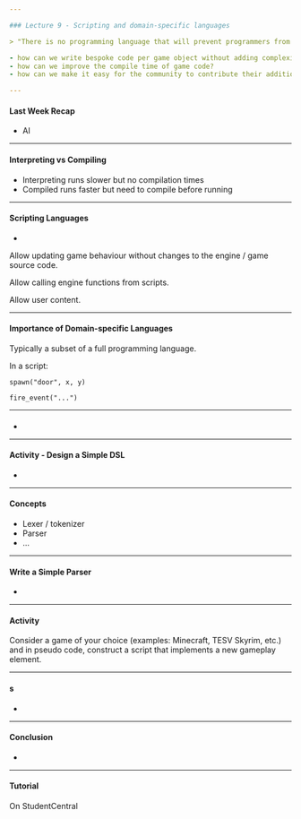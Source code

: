 ```yaml
---

### Lecture 9 - Scripting and domain-specific languages

> "There is no programming language that will prevent programmers from making bad programs." - Larry Flon

- how can we write bespoke code per game object without adding complexity to engine/game code?
- how can we improve the compile time of game code? 
- how can we make it easy for the community to contribute their additions to the game without changing any source code?a

---
```


#### Last Week Recap

- AI

---

#### Interpreting vs Compiling

- Interpreting runs slower but no compilation times
- Compiled runs faster but need to compile before running


---

#### Scripting Languages

- 

Allow updating game behaviour without changes to the engine / game source code.

Allow calling engine functions from scripts.

Allow user content.


---

#### Importance of Domain-specific Languages

Typically a subset of a full programming language.

In a script:

```
spawn("door", x, y)

fire_event("...")
```


---

#### 

- 



---

#### Activity - Design a Simple DSL

- 




---

#### Concepts

- Lexer / tokenizer
- Parser
- ...




---

#### Write a Simple Parser

- 


---

#### Activity

Consider a game of your choice (examples: Minecraft, TESV Skyrim, etc.) and in pseudo code,
construct a script that implements a new gameplay element.



---

#### s

- 



---

#### Conclusion

- 

---

#### Tutorial

On StudentCentral

